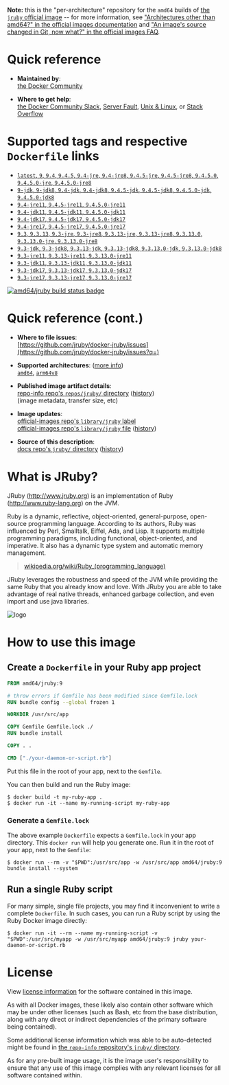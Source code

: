 <!--

********************************************************************************

WARNING:

    DO NOT EDIT "jruby/README.md"

    IT IS AUTO-GENERATED

    (from the other files in "jruby/" combined with a set of templates)

********************************************************************************

-->

**Note:** this is the "per-architecture" repository for the `amd64` builds of [the `jruby` official image](https://hub.docker.com/_/jruby) -- for more information, see ["Architectures other than amd64?" in the official images documentation](https://github.com/docker-library/official-images#architectures-other-than-amd64) and ["An image's source changed in Git, now what?" in the official images FAQ](https://github.com/docker-library/faq#an-images-source-changed-in-git-now-what).

# Quick reference

-	**Maintained by**:  
	[the Docker Community](https://github.com/jruby/docker-jruby)

-	**Where to get help**:  
	[the Docker Community Slack](https://dockr.ly/comm-slack), [Server Fault](https://serverfault.com/help/on-topic), [Unix & Linux](https://unix.stackexchange.com/help/on-topic), or [Stack Overflow](https://stackoverflow.com/help/on-topic)

# Supported tags and respective `Dockerfile` links

-	[`latest`, `9`, `9.4`, `9.4.5`, `9.4-jre`, `9.4-jre8`, `9.4.5-jre`, `9.4.5-jre8`, `9.4.5.0`, `9.4.5.0-jre`, `9.4.5.0-jre8`](https://github.com/jruby/docker-jruby/blob/7b97efdd88722c1e55b86f08a38aec4f6fb9fbe7/9.4/jre8/Dockerfile)
-	[`9-jdk`, `9-jdk8`, `9.4-jdk`, `9.4-jdk8`, `9.4.5-jdk`, `9.4.5-jdk8`, `9.4.5.0-jdk`, `9.4.5.0-jdk8`](https://github.com/jruby/docker-jruby/blob/7b97efdd88722c1e55b86f08a38aec4f6fb9fbe7/9.4/jdk8/Dockerfile)
-	[`9.4-jre11`, `9.4.5-jre11`, `9.4.5.0-jre11`](https://github.com/jruby/docker-jruby/blob/7b97efdd88722c1e55b86f08a38aec4f6fb9fbe7/9.4/jre11/Dockerfile)
-	[`9.4-jdk11`, `9.4.5-jdk11`, `9.4.5.0-jdk11`](https://github.com/jruby/docker-jruby/blob/7b97efdd88722c1e55b86f08a38aec4f6fb9fbe7/9.4/jdk11/Dockerfile)
-	[`9.4-jdk17`, `9.4.5-jdk17`, `9.4.5.0-jdk17`](https://github.com/jruby/docker-jruby/blob/7b97efdd88722c1e55b86f08a38aec4f6fb9fbe7/9.4/jdk17/Dockerfile)
-	[`9.4-jre17`, `9.4.5-jre17`, `9.4.5.0-jre17`](https://github.com/jruby/docker-jruby/blob/7b97efdd88722c1e55b86f08a38aec4f6fb9fbe7/9.4/jre17/Dockerfile)
-	[`9.3`, `9.3.13`, `9.3-jre`, `9.3-jre8`, `9.3.13-jre`, `9.3.13-jre8`, `9.3.13.0`, `9.3.13.0-jre`, `9.3.13.0-jre8`](https://github.com/jruby/docker-jruby/blob/7b97efdd88722c1e55b86f08a38aec4f6fb9fbe7/9.3/jre8/Dockerfile)
-	[`9.3-jdk`, `9.3-jdk8`, `9.3.13-jdk`, `9.3.13-jdk8`, `9.3.13.0-jdk`, `9.3.13.0-jdk8`](https://github.com/jruby/docker-jruby/blob/7b97efdd88722c1e55b86f08a38aec4f6fb9fbe7/9.3/jdk8/Dockerfile)
-	[`9.3-jre11`, `9.3.13-jre11`, `9.3.13.0-jre11`](https://github.com/jruby/docker-jruby/blob/7b97efdd88722c1e55b86f08a38aec4f6fb9fbe7/9.3/jre11/Dockerfile)
-	[`9.3-jdk11`, `9.3.13-jdk11`, `9.3.13.0-jdk11`](https://github.com/jruby/docker-jruby/blob/7b97efdd88722c1e55b86f08a38aec4f6fb9fbe7/9.3/jdk11/Dockerfile)
-	[`9.3-jdk17`, `9.3.13-jdk17`, `9.3.13.0-jdk17`](https://github.com/jruby/docker-jruby/blob/7b97efdd88722c1e55b86f08a38aec4f6fb9fbe7/9.3/jdk17/Dockerfile)
-	[`9.3-jre17`, `9.3.13-jre17`, `9.3.13.0-jre17`](https://github.com/jruby/docker-jruby/blob/7b97efdd88722c1e55b86f08a38aec4f6fb9fbe7/9.3/jre17/Dockerfile)

[![amd64/jruby build status badge](https://img.shields.io/jenkins/s/https/doi-janky.infosiftr.net/job/multiarch/job/amd64/job/jruby.svg?label=amd64/jruby%20%20build%20job)](https://doi-janky.infosiftr.net/job/multiarch/job/amd64/job/jruby/)

# Quick reference (cont.)

-	**Where to file issues**:  
	[https://github.com/jruby/docker-jruby/issues](https://github.com/jruby/docker-jruby/issues?q=)

-	**Supported architectures**: ([more info](https://github.com/docker-library/official-images#architectures-other-than-amd64))  
	[`amd64`](https://hub.docker.com/r/amd64/jruby/), [`arm64v8`](https://hub.docker.com/r/arm64v8/jruby/)

-	**Published image artifact details**:  
	[repo-info repo's `repos/jruby/` directory](https://github.com/docker-library/repo-info/blob/master/repos/jruby) ([history](https://github.com/docker-library/repo-info/commits/master/repos/jruby))  
	(image metadata, transfer size, etc)

-	**Image updates**:  
	[official-images repo's `library/jruby` label](https://github.com/docker-library/official-images/issues?q=label%3Alibrary%2Fjruby)  
	[official-images repo's `library/jruby` file](https://github.com/docker-library/official-images/blob/master/library/jruby) ([history](https://github.com/docker-library/official-images/commits/master/library/jruby))

-	**Source of this description**:  
	[docs repo's `jruby/` directory](https://github.com/docker-library/docs/tree/master/jruby) ([history](https://github.com/docker-library/docs/commits/master/jruby))

# What is JRuby?

JRuby (http://www.jruby.org) is an implementation of Ruby (http://www.ruby-lang.org) on the JVM.

Ruby is a dynamic, reflective, object-oriented, general-purpose, open-source programming language. According to its authors, Ruby was influenced by Perl, Smalltalk, Eiffel, Ada, and Lisp. It supports multiple programming paradigms, including functional, object-oriented, and imperative. It also has a dynamic type system and automatic memory management.

> [wikipedia.org/wiki/Ruby_(programming_language)](https://en.wikipedia.org/wiki/Ruby_%28programming_language%29)

JRuby leverages the robustness and speed of the JVM while providing the same Ruby that you already know and love. With JRuby you are able to take advantage of real native threads, enhanced garbage collection, and even import and use java libraries.

![logo](https://raw.githubusercontent.com/docker-library/docs/fbdaaa95f768de2cb4508dde956912f4081a824a/jruby/logo.png)

# How to use this image

## Create a `Dockerfile` in your Ruby app project

```dockerfile
FROM amd64/jruby:9

# throw errors if Gemfile has been modified since Gemfile.lock
RUN bundle config --global frozen 1

WORKDIR /usr/src/app

COPY Gemfile Gemfile.lock ./
RUN bundle install

COPY . .

CMD ["./your-daemon-or-script.rb"]
```

Put this file in the root of your app, next to the `Gemfile`.

You can then build and run the Ruby image:

```console
$ docker build -t my-ruby-app .
$ docker run -it --name my-running-script my-ruby-app
```

### Generate a `Gemfile.lock`

The above example `Dockerfile` expects a `Gemfile.lock` in your app directory. This `docker run` will help you generate one. Run it in the root of your app, next to the `Gemfile`:

```console
$ docker run --rm -v "$PWD":/usr/src/app -w /usr/src/app amd64/jruby:9 bundle install --system
```

## Run a single Ruby script

For many simple, single file projects, you may find it inconvenient to write a complete `Dockerfile`. In such cases, you can run a Ruby script by using the Ruby Docker image directly:

```console
$ docker run -it --rm --name my-running-script -v "$PWD":/usr/src/myapp -w /usr/src/myapp amd64/jruby:9 jruby your-daemon-or-script.rb
```

# License

View [license information](https://github.com/jruby/jruby/blob/master/COPYING) for the software contained in this image.

As with all Docker images, these likely also contain other software which may be under other licenses (such as Bash, etc from the base distribution, along with any direct or indirect dependencies of the primary software being contained).

Some additional license information which was able to be auto-detected might be found in [the `repo-info` repository's `jruby/` directory](https://github.com/docker-library/repo-info/tree/master/repos/jruby).

As for any pre-built image usage, it is the image user's responsibility to ensure that any use of this image complies with any relevant licenses for all software contained within.
